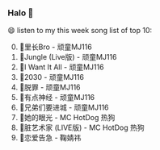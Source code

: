 

### Halo 👋

😄 listen to my this week song list of top 10:

0. 🌈里长Bro - 顽童MJ116
1. 🌈Jungle (Live版) - 顽童MJ116
2. 🌈I Want It All - 顽童MJ116
3. 🌈2030 - 顽童MJ116
4. 🌈脱罪 - 顽童MJ116
5. 🌈有点神经 - 顽童MJ116
6. 🌈兄弟们要进城 - 顽童MJ116
7. 🌈她的眼光 - MC HotDog 热狗
8. 🌈脏艺术家 (LIVE版) - MC HotDog 热狗
9. 🌈恋爱告急 - 鞠婧祎

